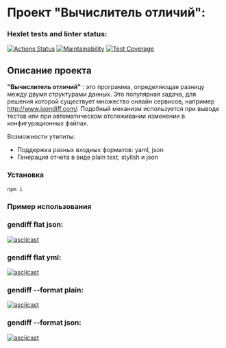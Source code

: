 # Проект "Вычислитель отличий":
### Hexlet tests and linter status:
[![Actions Status](https://github.com/diannaSharmazanyan-qa/qa-auto-engineer-javascript-project-87/actions/workflows/hexlet-check.yml/badge.svg)](https://github.com/diannaSharmazanyan-qa/qa-auto-engineer-javascript-project-87/actions)
[![Maintainability](https://api.codeclimate.com/v1/badges/369161d8a4bb887c2110/maintainability)](https://codeclimate.com/github/diannaSharmazanyan-qa/qa-auto-engineer-javascript-project-87/maintainability)
[![Test Coverage](https://api.codeclimate.com/v1/badges/369161d8a4bb887c2110/test_coverage)](https://codeclimate.com/github/diannaSharmazanyan-qa/qa-auto-engineer-javascript-project-87/test_coverage)

## Описание проекта
__"Вычислитель отличий"__ : это программа, определяющая разницу между двумя структурами данных. Это популярная задача, для решения которой существует множество онлайн сервисов, например http://www.jsondiff.com/. Подобный механизм используется при выводе тестов или при автоматическом отслеживании изменении в конфигурационных файлах.

Возможности утилиты:
- Поддержка разных входных форматов: yaml, json
- Генерация отчета в виде plain text, stylish и json

### Установка

```
npm i
```

### Пример использования

### gendiff flat json:
[![asciicast](https://asciinema.org/a/KTPqWrrX07n3HvdjXJk2HQlex.svg)](https://asciinema.org/a/KTPqWrrX07n3HvdjXJk2HQlex)

### gendiff flat yml:
[![asciicast](https://asciinema.org/a/rZdBasW2TcGwYZ6jiyOsoYuMW.svg)](https://asciinema.org/a/rZdBasW2TcGwYZ6jiyOsoYuMW)

### gendiff --format plain:
[![asciicast](https://asciinema.org/a/qyzCS5pOaNAm4cscmIWDCinOM.svg)](https://asciinema.org/a/qyzCS5pOaNAm4cscmIWDCinOM)

### gendiff --format json:
[![asciicast](https://asciinema.org/a/pVrImpZVEChVFsMBZ7xHWmA1P.svg)](https://asciinema.org/a/pVrImpZVEChVFsMBZ7xHWmA1P)
